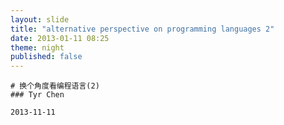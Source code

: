 ```yaml
---
layout: slide
title: "alternative perspective on programming languages 2"
date: 2013-01-11 08:25
theme: night
published: false
---
```



    # 换个角度看编程语言(2)
    ### Tyr Chen

    2013-11-11